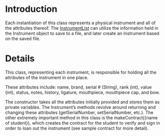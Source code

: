 # Introduction #

Each instantiation of this class represents a physical instrument and all of the attributes thereof. The [InstrumentList](InstrumentList.md) can utilize the information held in the Instrument object to save to a file, and later create an Instrument based on the saved file.

# Details #

This class, representing each instrument, is responsible for holding all the attributes of the instrument in one place.

These attributes include: name, brand, serial # (String), rank (int), value (int), status, notes, history, ligature, mouthpiece, mouthpiece cap, and bow.

The constructor takes all the attributes initially provided and stores them as private variables. The Instrument’s methods revolve around returning and changing these attributes (getSerialNumber, setSerialNumber, etc.). The other extremely important method in this class is the makeContract({name of student}), which creates the contract for the student to verify and sign in order to loan out the instrument (see sample contract for more detail).
